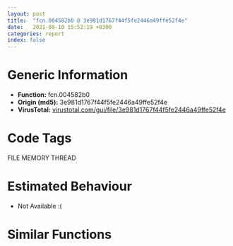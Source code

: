 ```yaml
---
layout: post
title:  "fcn.004582b0 @ 3e981d1767f44f5fe2446a49ffe52f4e"
date:   2021-09-10 15:52:19 +0300
categories: report
index: false
---
```


# Generic Information
- **Function:** fcn.004582b0
- **Origin (md5):** 3e981d1767f44f5fe2446a49ffe52f4e
- **VirusTotal:** [virustotal.com/gui/file/3e981d1767f44f5fe2446a49ffe52f4e][virustotal_ref]

# Code Tags
<span class="tag" id="FILE">FILE</span>
<span class="tag" id="MEMORY">MEMORY</span>
<span class="tag" id="THREAD">THREAD</span>


# Estimated Behaviour
<ul><li class="bhv-desc" id="na">Not Available :(</li></ul>

# Similar Functions
<script type="text/javascript" src="https://www.gstatic.com/charts/loader.js"></script>
<script type="text/javascript">

    google.charts.load('current', {'packages':['corechart']});
    google.charts.setOnLoadCallback(drawChart);

    function drawChart() {
    var data = new google.visualization.DataTable();
        data.addColumn('number', 'X');
        data.addColumn('number', 'Y');
        data.addColumn({type: 'string', role: 'tooltip', 'p': {'html': true}});
        data.addColumn({'type': 'string', 'role': 'style'});
        
        data.addRows([
    [0, 0, '<b><a href="/report/fcn.004582b0@3e981d1767f44f5fe2446a49ffe52f4e">fcn.004582b0</a><br>@3e981d1767f44f5fe2446a49ffe52f4e</b><br>', 'point { fill-color: #e0440e; }'],

        ]);

    var options = {
        title: 'Similarity Plot',
        legend: 'none',
        colors: ['#dedbd9', '#e6693e', '#ec8f6e', '#f3b49f', '#f6c7b6'],
        tooltip: {isHtml: true, trigger: 'both'},
        explorer: {
        actions: ["dragToZoom", "rightClickToReset"],
        },
        chartArea: {
        width: '80%',
        height: '80%'
        },
        width: '100%',
        height: '100%'
    };

    var chart = new google.visualization.ScatterChart(document.getElementById('chart_div'));

    chart.draw(data, options);
    }
    
</script>


<div id="chart_div" style="width: 100%px; height: 100%;"></div>

# Disassembled Code
{% highlight nasm %}

push ebp
mov ebp, esp
push 0xffffffffffffffff
push 0x4c2503
mov eax, dword
push eax
mov dword
sub esp, 0x1ac
push ebx
push esi
push edi
mov ebx, ecx
mov dword[ebp-0x10], esp
mov dword[ebp-0x14], ebx
call dword[sym.imp.KERNEL32.dll_GetProcessHeap]
mov dword[ebx+0x40c], eax
mov eax, dword[0x4c6790]
mov dword[ebx+0xc4], eax
mov ecx, dword[0x4c6794]
mov eax, dword[ebx+0x404]
mov dword[ebx+0xc8], ecx
mov edx, dword[0x4c6798]
inc edx
test eax, eax
mov dword[ebx+0xcc], edx
jne off.b117
push 0
call dword[sym.imp.ole32.dll_OleInitialize]
mov dword[ebx+0x404], 1
lea eax, [ebp-0x1b8]
push 0x104
push eax
push 0
call dword[sym.imp.KERNEL32.dll_GetModuleFileNameA]
lea ecx, [ebp-0x1b8]
push 0x5c
push ecx
call fcn.004a4437
mov edi, eax
add esp, 8
test edi, edi
je off.b187
lea esi, [ebx+0xd0]
lea edx, [ebp-0x1b8]
push edx
mov ecx, esi
mov byte[edi], 0
call fcn.004b3c49
inc edi
push edi
jmp off.b207
lea esi, [ebx+0xd0]
mov ecx, esi
call fcn.004b3a97
lea eax, [ebp-0x1b8]
push eax
lea ecx, [ebx+0xd4]
call fcn.004b3c49
mov esi, dword[esi]
push esi
call dword[sym.imp.KERNEL32.dll_SetCurrentDirectoryA]
push 0x401002
push section..text
push section..text
lea ecx, [ebx+0x370]
call fcn.00446940
push 0x401002
push section..text
push section..text
lea ecx, [ebx+0x384]
call fcn.00446940
push 0x401002
push section..text
push section..text
lea ecx, [ebx+0x3b8]
call fcn.00446940
push 0x7f00
push 0
call dword[sym.imp.USER32.dll_LoadCursorA]
push 0
push 0
push 0
push 0
push 0
push 0
push 0
push 0
push 0x4f9c84
push 0
push 5
mov esi, eax
call dword[sym.imp.GDI32.dll_GetStockObject]
push eax
push esi
push 0
push str._EL_HideOwner
call fcn.0043c620
add esp, 0x14
lea ecx, [ebx+0x3c8]
push eax
push 0x80
call fcn.004b5a7d
call dword[sym.imp.KERNEL32.dll_GetCurrentThreadId]
mov dword[ebx+0x228], eax
mov eax, dword[0x4c67a4]
test eax, eax
jbe off.b437
mov ecx, dword[str.config.ini]
mov dword[ebx+0x198], ecx
mov edx, dword[0x4c67a4]
mov eax, dword[str.config.ini]
add eax, edx
mov dword[ebx+0x19c], eax
mov ebx, dword[0x4c67b8]
test ebx, ebx
jle off.b611
mov edi, dword[ebp-0x14]
lea esi, [ebx*4]
push esi
push 0
lea ecx, [edi+0x170]
call fcn.0041f520
push esi
push 0
lea ecx, [edi+0x184]
call fcn.0041f520
add edi, 0x148
push esi
push 0
mov ecx, edi
call fcn.0041f520
mov ecx, dword[ebp-0x14]
push esi
add ecx, 0x15c
push 0
call fcn.0041f520
xor eax, eax
test ebx, ebx
jle off.b562
mov edx, dword[0x4c67bc]
test eax, eax
mov ecx, dword[edx+eax*4]
jl off.b557
mov edx, dword[edi+0x10]
shr edx, 2
cmp eax, edx
jge off.b557
mov edx, dword[edi+8]
mov dword[edx+eax*4], ecx
inc eax
cmp eax, ebx
jl off.b528
xor eax, eax
test ebx, ebx
jle off.b611
mov ecx, dword[0x4c67c0]
test eax, eax
mov ecx, dword[ecx+eax*4]
jl off.b606
mov edx, dword[ebp-0x14]
add edx, 0x15c
mov esi, dword[edx+0x10]
shr esi, 2
cmp eax, esi
jge off.b606
mov edx, dword[edx+8]
mov dword[edx+eax*4], ecx
inc eax
cmp eax, ebx
jl off.b568
mov ecx, dword[0x4c67b0]
xor edi, edi
cmp ecx, edi
jle off.b719
xor esi, esi
cmp ecx, edi
jle off.b669
mov eax, dword[0x4c67b4]
mov eax, dword[eax+esi*4]
cmp eax, edi
je off.b664
mov eax, dword[eax+0x78]
cmp eax, edi
je off.b664
push edi
push 0x433f70
push 1
call eax
mov ecx, dword[0x4c67b0]
inc esi
cmp esi, ecx
jl off.b629
mov esi, dword[ebp-0x14]
mov edx, dword[0x4c67b4]
shl ecx, 2
push ecx
push edx
lea ecx, [esi+0x120]
call fcn.0041f520
mov eax, dword[0x4c67b0]
lea ecx, [eax*4]
push ecx
push edi
lea ecx, [esi+0x134]
call fcn.0041f520
cmp dword[0x4c67ac], edi
jbe off.b1328
lea ecx, [ebp-0x38]
call fcn.0041edb0
mov edx, dword[ebp-0x14]
mov dword[ebp-0x40], 0x4cfe5c
mov dword[ebp-0x3c], edx
lea ecx, [ebp-0x48]
mov dword[ebp-4], edi
call fcn.004b40da
push 0x400
lea ecx, [ebp-0x70]
mov byte[ebp-4], 2
call fcn.004bb929
mov eax, dword[0x4c67ac]
mov ecx, dword[0x4c67a8]
push edi
push eax
mov bl, 3
push ecx
lea ecx, [ebp-0x70]
mov byte[ebp-4], bl
call fcn.004bb975
push edi
push 0x1000
lea edx, [ebp-0x70]
push 1
push edx
lea ecx, [ebp-0xb4]
call fcn.004bac71
lea eax, [ebp-0xb4]
lea ecx, [ebp-0x40]
push eax
mov byte[ebp-4], 4
call fcn.0042fb40
lea ecx, [ebp-0xb4]
call fcn.004badd5
lea ecx, [ebp-0xb4]
mov byte[ebp-4], bl
call fcn.004bad4d
lea ecx, [ebp-0x70]
mov byte[ebp-4], 2
call fcn.004bb9b2
mov dword[ebp-4], edi
call fcn.004b4118
mov ecx, dword[fcn.00401004]
mov eax, dword[ebp-0x28]
mov esi, dword[ebp-0x30]
mov dword[ebp-0x20], ecx
mov ecx, eax
shr ecx, 3
neg eax
sbb eax, eax
and eax, esi
cmp ecx, edi
lea eax, [eax+ecx*4]
jle off.b1162
mov dword[ebp-0x24], eax
mov dword[ebp-0x1c], ecx
mov eax, dword[eax]
xor ebx, ebx
mov ecx, dword[eax+0x18]
test ecx, ecx
mov dword[ebp-0x18], ecx
jle off.b1140
lea edi, [eax+0x14]
push 0
push ebx
mov ecx, edi
call fcn.0042e950
push ebx
mov ecx, edi
mov esi, eax
call fcn.0042f180
cmp eax, 1
jne off.b1039
add esi, 0x18
push esi
call fcn.0049b580
add esi, eax
push esi
call fcn.0049b580
lea esi, [esi+eax+0xc]
push esi
call fcn.0049b580
add esi, eax
add esp, 0xc
mov eax, dword[esi]
cmp eax, 0xffffffff
je off.b1031
mov edx, dword[ebp-0x20]
add eax, edx
mov dword[esi], eax
jmp off.b1128
mov dword[esi], 0
jmp off.b1128
add esi, 0x18
push esi
call fcn.0049b580
add esi, eax
push esi
call fcn.0049b580
mov ecx, dword[esi+eax+0x1c]
lea eax, [esi+eax+0x1c]
mov edx, dword[eax+ecx*4+4]
lea eax, [eax+ecx*4+4]
lea esi, [edx+eax+4]
push esi
call fcn.0049b580
mov ecx, dword[eax+esi+0xc]
lea eax, [eax+esi+0xc]
add esp, 0xc
add eax, 8
test ecx, ecx
jle off.b1128
mov edx, dword[eax]
cmp edx, 0xffffffff
je off.b1116
mov esi, dword[ebp-0x20]
add edx, esi
mov dword[eax], edx
jmp off.b1122
mov dword[eax], 0
add eax, 8
dec ecx
jne off.b1100
mov eax, dword[ebp-0x18]
inc ebx
cmp ebx, eax
jl off.b958
mov eax, dword[ebp-0x24]
mov ecx, dword[ebp-0x1c]
add eax, 4
dec ecx
mov dword[ebp-0x24], eax
mov dword[ebp-0x1c], ecx
jne off.b937
mov ecx, dword[ebp-0x14]
lea eax, [ebp-0x40]
push eax
add ecx, 0x104
call fcn.0042f100
lea ecx, [ebp-0x38]
call fcn.0041efb0
mov dword[ebp-0x40], 0x4cfe5c
lea ecx, [ebp-0x40]
mov dword[ebp-4], 8
call fcn.0042fa80
mov dword[ebp-0x40], 0x4cfe68
mov dword[ebp-4], 9
jmp off.b1298
lea ecx, [ebp-0x38]
call fcn.0041efb0
lea ecx, [ebp-0x38]
mov dword[ebp-4], 0xffffffff
mov dword[ebp-0x38], 0x4cdbe8
call fcn.0041efb0
mov ecx, dword[ebp-0xc]
pop edi
pop esi
mov dword
pop ebx
mov esp, ebp
pop ebp
ret

{% endhighlight %}

[virustotal_ref]: https://www.virustotal.com/gui/file/3e981d1767f44f5fe2446a49ffe52f4e
